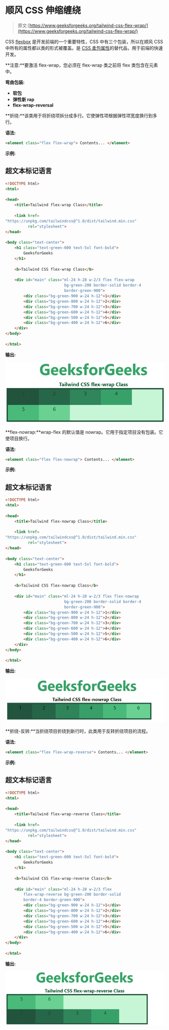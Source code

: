 # 顺风 CSS 伸缩缠绕

> 原文:[https://www.geeksforgeeks.org/tailwind-css-flex-wrap/](https://www.geeksforgeeks.org/tailwind-css-flex-wrap/)

CSS [flexbox](https://www.geeksforgeeks.org/introduction-to-css-flexbox/) 是开发前端的一个重要特性，CSS 中有三个包装，所以在顺风 CSS 中所有的属性都以类的形式被覆盖。是 [CSS 柔包属性](https://www.geeksforgeeks.org/css-flex-wrap-property/)的替代品，用于前端的快速开发。

**注意:**要激活 flex-wrap，您必须在 flex-wrap 类之前将 flex 类包含在元素中。

**弯曲包装:**

*   **软包**
*   **弹性新 rap**
*   **flex-wrap-reversal**

**折绕:**该类用于将折绕项拆分成多行。它使弹性项根据弹性项宽度换行到多行。

**语法:**

```html
<element class="flex flex-wrap"> Contents... </element>
```

**示例:**

## 超文本标记语言

```html
<!DOCTYPE html> 
<html>

<head> 
    <title>Tailwind flex-wrap Class</title> 

    <link href=
"https://unpkg.com/tailwindcss@^1.0/dist/tailwind.min.css" 
          rel="stylesheet"> 
</head> 

<body class="text-center"> 
    <h1 class="text-green-600 text-5xl font-bold">
        GeeksforGeeks
    </h1> 

    <b>Tailwind CSS flex-wrap Class</b> 

    <div id="main" class="ml-24 h-28 w-2/3 flex flex-wrap 
                          bg-green-200 border-solid border-4 
                          border-green-900"> 
        <div class="bg-green-900 w-24 h-12">1</div> 
        <div class="bg-green-800 w-24 h-12">2</div> 
        <div class="bg-green-700 w-24 h-12">3</div> 
        <div class="bg-green-600 w-24 h-12">4</div> 
        <div class="bg-green-500 w-24 h-12">5</div> 
        <div class="bg-green-400 w-24 h-12">6</div> 
    </div> 
</body> 

</html>
```

**输出:**

![](img/5a8532e24491907d3eee0bb10203b92c.png)

**flex-nowrap:**wrap-flex 的默认值是 nowrap。它用于指定项目没有包装。它使项目换行。

**语法:**

```html
<element class="flex flex-nowrap"> Contents... </element>
```

**示例:**

## 超文本标记语言

```html
<!DOCTYPE html> 
<html>

<head> 
    <title>Tailwind flex-nowrap Class</title> 

    <link href=
"https://unpkg.com/tailwindcss@^1.0/dist/tailwind.min.css" 
          rel="stylesheet"> 
</head> 

<body class="text-center"> 
    <h1 class="text-green-600 text-5xl font-bold">
        GeeksforGeeks
    </h1> 

    <b>Tailwind CSS flex-nowrap Class</b> 

    <div id="main" class="ml-24 h-28 w-2/3 flex flex-nowrap 
                          bg-green-200 border-solid border-4 
                          border-green-900"> 
        <div class="bg-green-900 w-24 h-12">1</div> 
        <div class="bg-green-800 w-24 h-12">2</div> 
        <div class="bg-green-700 w-24 h-12">3</div> 
        <div class="bg-green-600 w-24 h-12">4</div> 
        <div class="bg-green-500 w-24 h-12">5</div> 
        <div class="bg-green-400 w-24 h-12">6</div> 
    </div> 
</body> 

</html>
```

**输出:**

![](img/9d687cfc2141a6c312ec7d60fadd0aff.png)

**折绕-反转:**当折绕项目折绕到新行时，此类用于反转折绕项目的流程。

**语法:**

```html
<element class="flex flex-wrap-reverse"> Contents... </element>
```

**示例:**

## 超文本标记语言

```html
<!DOCTYPE html> 
<html>

<head> 
    <title>Tailwind flex-wrap-reverse Class</title> 

    <link href=
"https://unpkg.com/tailwindcss@^1.0/dist/tailwind.min.css" 
          rel="stylesheet"> 
</head> 

<body class="text-center"> 
    <h1 class="text-green-600 text-5xl font-bold">
        GeeksforGeeks
    </h1> 

    <b>Tailwind CSS flex-wrap-reverse Class</b> 

    <div id="main" class="ml-24 h-28 w-2/3 flex 
        flex-wrap-reverse bg-green-200 border-solid 
        border-4 border-green-900"> 
        <div class="bg-green-900 w-24 h-12">1</div> 
        <div class="bg-green-800 w-24 h-12">2</div> 
        <div class="bg-green-700 w-24 h-12">3</div> 
        <div class="bg-green-600 w-24 h-12">4</div> 
        <div class="bg-green-500 w-24 h-12">5</div> 
        <div class="bg-green-400 w-24 h-12">6</div> 
    </div> 
</body> 

</html>
```

**输出:**

![](img/baf281d07ca2c5cd9da0ad7bb969072a.png)